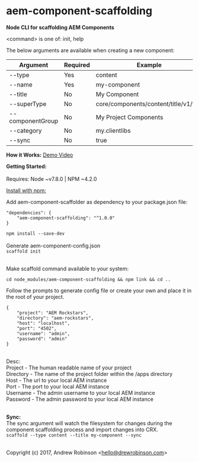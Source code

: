 # aem-component-scaffolding

**Node CLI for scaffolding AEM Components**

&lt;command&gt; is one of: init, help<br/>

The below arguments are available when creating a new component:

| **Argument** | **Required** | **Example** |
|---|---|---|
| --type | Yes | content |
| --name | Yes | my-component |
| --title | No | My Component |
| --superType | No | core/components/content/title/v1/title |
| --componentGroup | No | My Project Components |
| --category | No | my.clientlibs |
| --sync | No | true | 

**How it Works:**
[Demo Video](https://screencast.com/t/inNoh72O9O)


**Getting Started:**
<br/><br/>
Requires:   Node ~v7.8.0 | NPM ~4.2.0

[Install with npm:](https://www.npmjs.com/package/aem-component-scaffolding)<br/>

Add aem-component-scaffolder as dependency to your package.json file:
```
"dependencies": {
    "aem-component-scaffolding": "^1.0.0"
}
  ```

```npm install --save-dev```<br/><br/>
Generate aem-component-config.json<br/>
```scaffold init```<br/><br/>

Make scaffold command available to your system:<br>
```
cd node_modules/aem-component-scaffolding && npm link && cd ..
```
Follow the prompts  to generate config file or create your own and place it in the root of your project.<br/>
```
{
	"project": "AEM Rockstars",
	"directory": "aem-rockstars",
	"host": "localhost",
	"port": "4502",
	"username": "admin",
	"password": "admin"
}
```
<br/>
Desc:<br/>
Project - The human readable name of your project<br/>
Directory - The name of the project folder within the /apps directory<br/>
Host - The url to your local AEM instance<br/>
Port - The port to your local AEM instance<br/>
Username - The admin username to your local AEM instance<br/>
Password - The admin password to your local AEM instance
<br/><br/>


**Sync:**
<br/>
The sync argument will watch the filesystem for changes during the component scaffolding process and import changes into CRX.<br/>
```scaffold --type content --title my-component --sync```
<br/><br/>

Copyright (c) 2017, Andrew Robinson &lt;hello@drewrobinson.com&gt;<br/>
